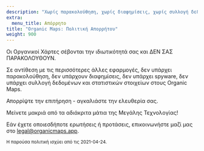 ```yaml
---
description: "Χωρίς παρακολούθηση, χωρίς διαφημίσεις, χωρίς συλλογή δεδομένων, χωρίς συλλογή στατιστικών στοιχείων, χωρίς spyware"
extra:
  menu_title: Απόρρητο
title: "Organic Maps: Πολιτική Απορρήτου"
weight: 900
---
```


Οι Οργανικοί Χάρτες σέβονται την ιδιωτικότητά σας και ΔΕΝ ΣΑΣ ΠΑΡΑΚΟΛΟΥΘΟΥΝ.

Σε αντίθεση με τις περισσότερες άλλες εφαρμογές, δεν υπάρχει παρακολούθηση,
δεν υπάρχουν διαφημίσεις, δεν υπάρχει spyware, δεν υπάρχει συλλογή δεδομένων
και στατιστικών στοιχείων στους Organic Maps.

Απορρίψτε την επιτήρηση - αγκαλιάστε την ελευθερία σας.

Μείνετε μακριά από τα αδιάκριτα μάτια της Μεγάλης Τεχνολογίας!

Εάν έχετε οποιεσδήποτε ερωτήσεις ή προτάσεις, επικοινωνήστε μαζί μας στο
[legal@organicmaps.app](mailto:legal@organicmaps.app).

<sub>Η παρούσα πολιτική ισχύει από τις 2021-04-24.</sub>
